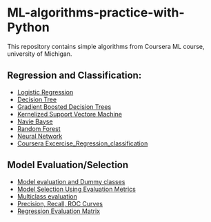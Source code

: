 # ML-algorithms-practice-with-Python
This repository contains simple algorithms from Coursera ML course, university of Michigan.

## Regression and Classification:
* [Logistic Regression](https://github.com/Rtavakol/ML-algorithms-practice-with-Python/blob/main/Logistic%20Regression%20Classifier.ipynb)
* [Decision Tree]()
* [Gradient Boosted Decision Trees]()
* [Kernelized Support Vectore Machine]()
* [Navie Bayse]()
* [Random Forest]()
* [Neural Network]()
* [Coursera Excercise_Regression_classification]()

## Model Evaluation/Selection
* [Model evaluation and Dummy classes]()
* [Model Selection Using Evaluation Metrics]()
* [Multiclass evaluation]()
* [Precision, Recall, ROC Curves]()
* [Regression Evaluation Matrix]()







